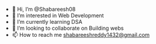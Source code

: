 - 👋 Hi, I’m @Shabareesh08
- 👀 I’m interested in Web Development
- 🌱 I’m currently learning DSA 
- 💞️ I’m looking to collaborate on Building webs
- 📫 How to reach me shabareeshreddy1432@gmail.com

<!---
Shabareesh08/Shabareesh08 is a ✨ special ✨ repository because its `README.md` (this file) appears on your GitHub profile.
You can click the Preview link to take a look at your changes.
--->
